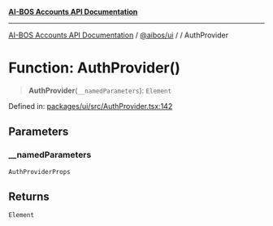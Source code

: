 [**AI-BOS Accounts API Documentation**](../../../README.md)

***

[AI-BOS Accounts API Documentation](../../../README.md) / [@aibos/ui](../README.md) / [](../README.md) / AuthProvider

# Function: AuthProvider()

> **AuthProvider**(`__namedParameters`): `Element`

Defined in: [packages/ui/src/AuthProvider.tsx:142](https://github.com/pohlai88/accounts/blob/48103fb36d28b2b9bfb33472b6de2f719773cde9/packages/ui/src/AuthProvider.tsx#L142)

## Parameters

### \_\_namedParameters

`AuthProviderProps`

## Returns

`Element`
